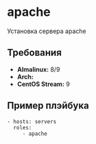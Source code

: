 apache
=========

Установка сервера apache

Требования
------------

- **Almalinux:** 8/9
- **Arch:**
- **CentOS Stream:** 9

Пример плэйбука
----------------

    - hosts: servers
      roles:
         - apache
